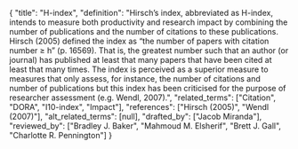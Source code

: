 {
    "title": "H-index",
    "definition": "Hirsch’s index, abbreviated as H-index, intends to measure both productivity and research impact by combining the number of publications and the number of citations to these publications. Hirsch (2005) defined the index as “the number of papers with citation number ≥ h” (p. 16569). That is, the greatest number such that an author (or journal) has published at least that many papers that have been cited at least that many times. The index is perceived as a superior measure to measures that only assess, for instance, the number of citations and number of publications but this index has been criticised for the purpose of researcher assessment (e.g. Wendl, 2007).",
    "related_terms": ["Citation", "DORA", "I10-index", "Impact"],
    "references": ["Hirsch (2005)", "Wendl (2007)"],
    "alt_related_terms": [null],
    "drafted_by": ["Jacob Miranda"],
    "reviewed_by": ["Bradley J. Baker", "Mahmoud M. Elsherif", "Brett J. Gall", "Charlotte R. Pennington"]
  }
